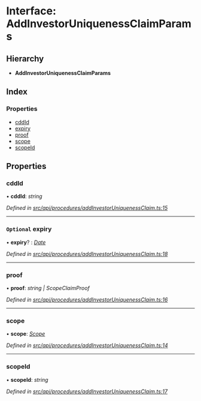 # Interface: AddInvestorUniquenessClaimParams

## Hierarchy

* **AddInvestorUniquenessClaimParams**

## Index

### Properties

* [cddId](addinvestoruniquenessclaimparams.md#cddid)
* [expiry](addinvestoruniquenessclaimparams.md#optional-expiry)
* [proof](addinvestoruniquenessclaimparams.md#proof)
* [scope](addinvestoruniquenessclaimparams.md#scope)
* [scopeId](addinvestoruniquenessclaimparams.md#scopeid)

## Properties

###  cddId

• **cddId**: *string*

*Defined in [src/api/procedures/addInvestorUniquenessClaim.ts:15](https://github.com/PolymathNetwork/polymesh-sdk/blob/2a4e4111/src/api/procedures/addInvestorUniquenessClaim.ts#L15)*

___

### `Optional` expiry

• **expiry**? : *[Date](../enums/transactionargumenttype.md#date)*

*Defined in [src/api/procedures/addInvestorUniquenessClaim.ts:18](https://github.com/PolymathNetwork/polymesh-sdk/blob/2a4e4111/src/api/procedures/addInvestorUniquenessClaim.ts#L18)*

___

###  proof

• **proof**: *string | ScopeClaimProof*

*Defined in [src/api/procedures/addInvestorUniquenessClaim.ts:16](https://github.com/PolymathNetwork/polymesh-sdk/blob/2a4e4111/src/api/procedures/addInvestorUniquenessClaim.ts#L16)*

___

###  scope

• **scope**: *[Scope](scope.md)*

*Defined in [src/api/procedures/addInvestorUniquenessClaim.ts:14](https://github.com/PolymathNetwork/polymesh-sdk/blob/2a4e4111/src/api/procedures/addInvestorUniquenessClaim.ts#L14)*

___

###  scopeId

• **scopeId**: *string*

*Defined in [src/api/procedures/addInvestorUniquenessClaim.ts:17](https://github.com/PolymathNetwork/polymesh-sdk/blob/2a4e4111/src/api/procedures/addInvestorUniquenessClaim.ts#L17)*
